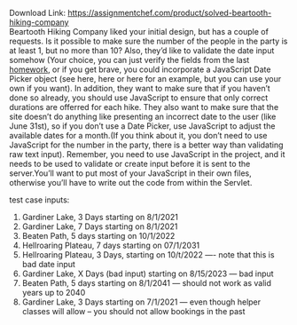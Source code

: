 Download Link: https://assignmentchef.com/product/solved-beartooth-hiking-company
<br>
Beartooth Hiking Company liked your initial design, but has a couple of requests. Is it possible to make sure the number of the people in the party is at least 1, but no more than 10? Also, they’d like to validate the date input somehow (Your choice, you can just verify the fields from the last <a href="https://www.justanswer.com/topics-homework/">homework</a>, or if you get brave, you could incorporate a JavaScript Date Picker object (see here, here or here for an example, but you can use your own if you want). In addition, they want to make sure that if you haven’t done so already, you should use JavaScript to ensure that only correct durations are offerred for each hike. They also want to make sure that the site doesn’t do anything like presenting an incorrect date to the user (like June 31st), so if you don’t use a Date Picker, use JavaScript to adjust the available dates for a month.(If you think about it, you don’t need to use JavaScript for the number in the party, there is a better way than validating raw text input). Remember, you need to use JavaScript in the project, and it needs to be used to validate or create input before it is sent to the server.You’ll want to put most of your JavaScript in their own files, otherwise you’ll have to write out the code from within the Servlet.

<p style="font-weight: 400;"> test case inputs:

<ol>

 <li>Gardiner Lake, 3 Days starting on 8/1/2021</li>

 <li>Gardiner Lake, 7 Days starting on 8/1/2021</li>

 <li>Beaten Path, 5 days starting on 10/1/2022</li>

 <li>Hellroaring Plateau, 7 days starting on 07/1/2031</li>

 <li>Hellroaring Plateau, 3 Days, starting on 10/t/2022  —- note that this is bad date input</li>

 <li>Gardiner Lake, X Days (bad input) starting on 8/15/2023 — bad input</li>

 <li>Beaten Path, 5 days starting on 8/1/2041  — should not work as valid years up to 2040</li>

 <li>Gardiner Lake, 3 Days starting on 7/1/2021 — even though helper classes will allow – you should not allow bookings in the past</li>

</ol>